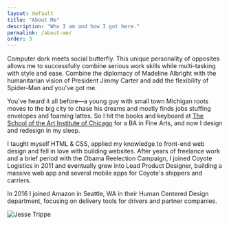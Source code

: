 ```yaml
---
layout: default
title: "About Me"
description: "Who I am and how I got here."
permalink: /about-me/
order: 3
---
```


<div class="grid-item-12/12 grid-item-8/12@md">
  <p>Computer dork meets social butterfly. This unique personality of opposites allows me to successfully combine serious work skills while multi-tasking with style and ease. Combine the diplomacy of Madeline Albright with the humanitarian vision of President Jimmy Carter and add the flexibility of Spider-Man and you've got me.</p>

  <p>You've heard it all before—a young guy with small town Michigan roots moves to the big city to chase his dreams and mostly finds jobs stuffing envelopes and foaming lattes. So I hit the books and keyboard at
  <a href="http://www.saic.edu/">The School of the Art Institute of Chicago</a> for a BA in Fine Arts, and now I design and redesign in my sleep.</p>

  <p>I taught myself HTML & CSS, applied my knowledge to front-end web design and fell in love with building websites. After years of freelance work and a brief period with the Obama Reelection Campaign, I joined Coyote Logistics in 2011 and eventually grew into Lead Product Designer, building a massive web app and several mobile apps for Coyote's shippers and carriers.</p>

  <p>In 2016 I joined Amazon in Seattle, WA in their Human Centered Design department, focusing on delivery tools for drivers and partner companies.</p>
</div>

<div class="grid-item-12/12 grid-item-4/12@md">
  <img src="//jessetrippe-cdn-173419.appspot.com/portfolio/jesse.jpg" alt="Jesse Trippe">
</div>
